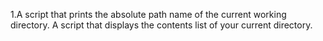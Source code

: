 1.A script that prints the absolute path name of the current working directory.
A script that displays the contents list of your current directory.
